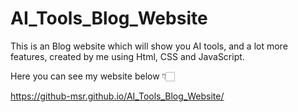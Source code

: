 # AI_Tools_Blog_Website
This is an Blog website which will show you AI tools, and a lot more features, created by me using Html, CSS and JavaScript.



Here you can see my website below 👇🏻

https://github-msr.github.io/AI_Tools_Blog_Website/

